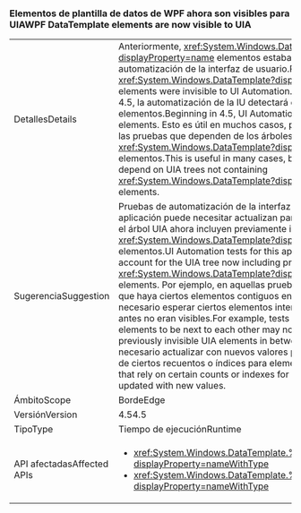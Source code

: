 ### <a name="wpf-datatemplate-elements-are-now-visible-to-uia"></a><span data-ttu-id="8c47a-101">Elementos de plantilla de datos de WPF ahora son visibles para UIA</span><span class="sxs-lookup"><span data-stu-id="8c47a-101">WPF DataTemplate elements are now visible to UIA</span></span>

|   |   |
|---|---|
|<span data-ttu-id="8c47a-102">Detalles</span><span class="sxs-lookup"><span data-stu-id="8c47a-102">Details</span></span>|<span data-ttu-id="8c47a-103">Anteriormente, <xref:System.Windows.DataTemplate?displayProperty=name> elementos estaban visibles para la automatización de la interfaz de usuario.</span><span class="sxs-lookup"><span data-stu-id="8c47a-103">Previously, <xref:System.Windows.DataTemplate?displayProperty=name> elements were invisible to UI Automation.</span></span> <span data-ttu-id="8c47a-104">A partir de la versión 4.5, la automatización de la IU detectará estos elementos.</span><span class="sxs-lookup"><span data-stu-id="8c47a-104">Beginning in 4.5, UI Automation will detect these elements.</span></span> <span data-ttu-id="8c47a-105">Esto es útil en muchos casos, pero puede interrumpir las pruebas que dependen de los árboles UIA que no contenga <xref:System.Windows.DataTemplate?displayProperty=name> elementos.</span><span class="sxs-lookup"><span data-stu-id="8c47a-105">This is useful in many cases, but can break tests that depend on UIA trees not containing <xref:System.Windows.DataTemplate?displayProperty=name> elements.</span></span>|
|<span data-ttu-id="8c47a-106">Sugerencia</span><span class="sxs-lookup"><span data-stu-id="8c47a-106">Suggestion</span></span>|<span data-ttu-id="8c47a-107">Pruebas de automatización de la interfaz de usuario para esta aplicación puede necesitar actualizan para tener en cuenta para el árbol UIA ahora incluyen previamente invisible <xref:System.Windows.DataTemplate?displayProperty=name> elementos.</span><span class="sxs-lookup"><span data-stu-id="8c47a-107">UI Automation tests for this app may need updated to account for the UIA tree now including previously invisible <xref:System.Windows.DataTemplate?displayProperty=name> elements.</span></span> <span data-ttu-id="8c47a-108">Por ejemplo, en aquellas pruebas en las que se espere que haya ciertos elementos contiguos entre sí, ahora puede ser necesario esperar ciertos elementos intermedios de la UIA que antes no eran visibles.</span><span class="sxs-lookup"><span data-stu-id="8c47a-108">For example, tests that expect some elements to be next to each other may now need to expect previously invisible UIA elements in between.</span></span> <span data-ttu-id="8c47a-109">También puede ser necesario actualizar con nuevos valores pruebas que dependan de ciertos recuentos o índices para elementos de la UIA.</span><span class="sxs-lookup"><span data-stu-id="8c47a-109">Or tests that rely on certain counts or indexes for UIA elements may need updated with new values.</span></span>|
|<span data-ttu-id="8c47a-110">Ámbito</span><span class="sxs-lookup"><span data-stu-id="8c47a-110">Scope</span></span>|<span data-ttu-id="8c47a-111">Borde</span><span class="sxs-lookup"><span data-stu-id="8c47a-111">Edge</span></span>|
|<span data-ttu-id="8c47a-112">Versión</span><span class="sxs-lookup"><span data-stu-id="8c47a-112">Version</span></span>|<span data-ttu-id="8c47a-113">4.5</span><span class="sxs-lookup"><span data-stu-id="8c47a-113">4.5</span></span>|
|<span data-ttu-id="8c47a-114">Tipo</span><span class="sxs-lookup"><span data-stu-id="8c47a-114">Type</span></span>|<span data-ttu-id="8c47a-115">Tiempo de ejecución</span><span class="sxs-lookup"><span data-stu-id="8c47a-115">Runtime</span></span>|
|<span data-ttu-id="8c47a-116">API afectadas</span><span class="sxs-lookup"><span data-stu-id="8c47a-116">Affected APIs</span></span>|<ul><li><xref:System.Windows.DataTemplate.%23ctor?displayProperty=nameWithType></li><li><xref:System.Windows.DataTemplate.%23ctor(System.Object)?displayProperty=nameWithType></li></ul>|

